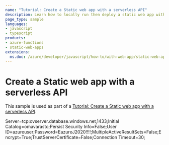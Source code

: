 ```yaml
---
name: "Tutorial: Create a Static web app with a serverless API"
description: Learn how to locally run then deploy a static web app with a serverless API to Azure. This tutorial uses the preview version of the latest Azure Functions Node.js programming model. Because this article uses a preview version of Azure Functions, it is deployed as a separate app from the static web app.
page_type: sample
languages:
- javascript
- typescript
products:
- azure-functions
- static-web-apps
extensions:
  ms.doc: /azure/developer/javascript/how-to/with-web-app/static-web-app-with-swa-cli
---
```

# Create a Static web app with a serverless API

This sample is used as part of a [Tutorial: Create a Static web app with a serverless API](https://learn.microsoft.com/azure/developer/javascript/how-to/with-web-app/static-web-app-with-swa-cli).


Server=tcp:ovserver.database.windows.net,1433;Initial Catalog=omavarasto;Persist Security Info=False;User ID=azureuser;Password=EazureJ2020!!!!;MultipleActiveResultSets=False;Encrypt=True;TrustServerCertificate=False;Connection Timeout=30;
